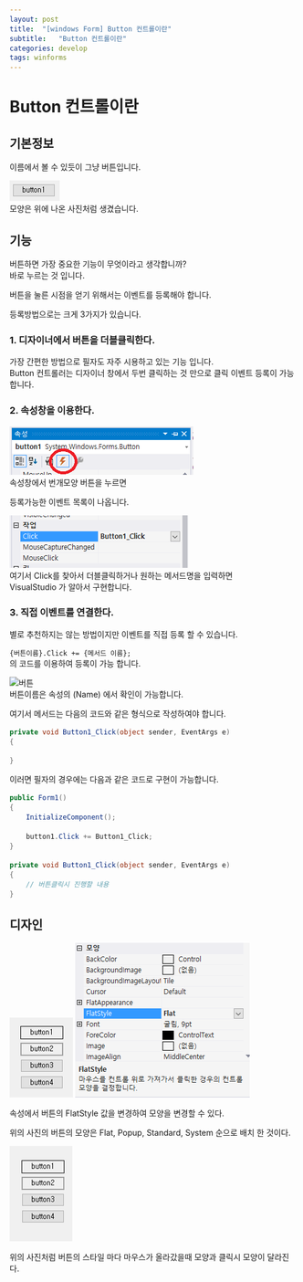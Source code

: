 ```yaml
---
layout: post
title:  "[windows Form] Button 컨트롤이란"
subtitle:   "Button 컨트롤이란"
categories: develop
tags: winforms
---
```


# Button 컨트롤이란

## 기본정보
이름에서 볼 수 있듯이 그냥 버튼입니다.

![버튼](/assets/img/dev/winforms/button/button.PNG)  
모양은 위에 나온 사진처럼 생겼습니다.

## 기능

버튼하면 가장 중요한 기능이 무엇이라고 생각합니까?  
바로 누르는 것 입니다.

버튼을 눌른 시점을 얻기 위해서는 이벤트를 등록해야 합니다.  

등록방법으로는 크게 3가지가 있습니다.

### 1. 디자이너에서 버튼을 더블클릭한다.
   가장 간편한 방법으로 필자도 자주 시용하고 있는 기능 입니다.  
   Button 컨트롤러는 디자이너 창에서 두번 클릭하는 것 만으로 클릭 이벤트 등록이 가능합니다.

### 2. 속성창을 이용한다.  
   
![버튼](/assets/img/dev/winforms/button/button2.PNG)  
속성창에서 번개모양 버튼을 누르면

등록가능한 이벤트 목록이 나옵니다.

![버튼](/assets/img/dev/winforms/button/button3.PNG)  
여기서 Click를 찾아서 더블클릭하거나 원하는 메서드명을 입력하면  
VisualStudio 가 알아서 구현합니다.

### 3. 직접 이벤트를 연결한다.
   
   별로 추천하지는 않는 방법이지만 이벤트를 직접 등록 할 수 있습니다.

   ```{버튼이름}.Click += {메서드 이름};```  
   의 코드를 이용하여 등록이 가능 합니다.

![버튼](/assets/img/dev/winforms/button/button4.PNG)  
버튼이름은 속성의 (Name) 에서 확인이 가능합니다.

여기서 메서드는 다음의 코드와 같은 형식으로 작성하여야 합니다.

```csharp
private void Button1_Click(object sender, EventArgs e)
{

}
```

이러면 필자의 경우에는 다음과 같은 코드로 구현이 가능합니다.

```csharp
public Form1()
{
    InitializeComponent();

    button1.Click += Button1_Click;
}

private void Button1_Click(object sender, EventArgs e)
{
    // 버튼클릭시 진행할 내용
}
```

## 디자인

![버튼](/assets/img/dev/winforms/button/button5.PNG)
![버튼](/assets/img/dev/winforms/button/button6.PNG)  

속성에서 버튼의 FlatStyle 값을 변경하여 모양을 변경할 수 있다.

위의 사진의 버튼의 모양은 Flat, Popup, Standard, System 순으로 배치 한 것이다.

![버튼](/assets/img/dev/winforms/button/button7.gif)  

위의 사진처럼 버튼의 스타일 마다 마우스가 올라갔을때 모양과
클릭시 모양이 달라진다.